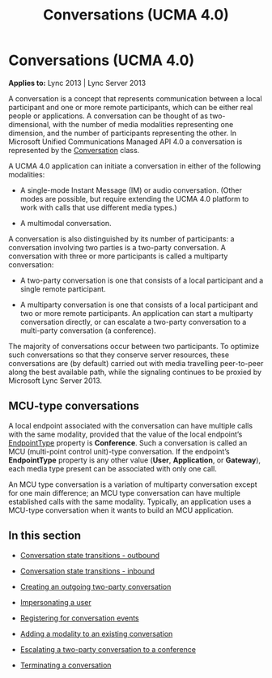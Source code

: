 ﻿---
title: Conversations (UCMA 4.0)
TOCTitle: Conversations
ms:assetid: cf285a40-d78a-4280-8760-4329e4ef7c86
ms:mtpsurl: https://msdn.microsoft.com/en-us/library/Dn465985(v=office.15)
ms:contentKeyID: 57102794
ms.date: 07/25/2014
mtps_version: v=office.15
---

# Conversations (UCMA 4.0)


**Applies to:** Lync 2013 | Lync Server 2013

A conversation is a concept that represents communication between a local participant and one or more remote participants, which can be either real people or applications. A conversation can be thought of as two-dimensional, with the number of media modalities representing one dimension, and the number of participants representing the other. In Microsoft Unified Communications Managed API 4.0 a conversation is represented by the [Conversation](https://msdn.microsoft.com/en-us/library/hh349224\(v=office.15\)) class.

A UCMA 4.0 application can initiate a conversation in either of the following modalities:

  - A single-mode Instant Message (IM) or audio conversation. (Other modes are possible, but require extending the UCMA 4.0 platform to work with calls that use different media types.)

  - A multimodal conversation.

A conversation is also distinguished by its number of participants: a conversation involving two parties is a two-party conversation. A conversation with three or more participants is called a multiparty conversation:

  - A two-party conversation is one that consists of a local participant and a single remote participant.

  - A multiparty conversation is one that consists of a local participant and two or more remote participants. An application can start a multiparty conversation directly, or can escalate a two-party conversation to a multi-party conversation (a conference).

The majority of conversations occur between two participants. To optimize such conversations so that they conserve server resources, these conversations are (by default) carried out with media travelling peer-to-peer along the best available path, while the signaling continues to be proxied by Microsoft Lync Server 2013.

## MCU-type conversations

A local endpoint associated with the conversation can have multiple calls with the same modality, provided that the value of the local endpoint’s [EndpointType](https://msdn.microsoft.com/en-us/library/hh380871\(v=office.15\)) property is **Conference**. Such a conversation is called an MCU (multi-point control unit)-type conversation. If the endpoint’s **EndpointType** property is any other value (**User**, **Application**, or **Gateway**), each media type present can be associated with only one call.

An MCU type conversation is a variation of multiparty conversation except for one main difference; an MCU type conversation can have multiple established calls with the same modality. Typically, an application uses a MCU-type conversation when it wants to build an MCU application.

## In this section

  - [Conversation state transitions - outbound](conversation-state-transitions-outbound.md)

  - [Conversation state transitions - inbound](conversation-state-transitions-inbound.md)

  - [Creating an outgoing two-party conversation](creating-an-outgoing-two-party-conversation.md)

  - [Impersonating a user](impersonating-a-user.md)

  - [Registering for conversation events](registering-for-conversation-events.md)

  - [Adding a modality to an existing conversation](adding-a-modality-to-an-existing-conversation.md)

  - [Escalating a two-party conversation to a conference](escalating-a-two-party-conversation-to-a-conference.md)

  - [Terminating a conversation](terminating-a-conversation.md)

